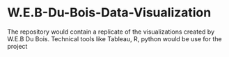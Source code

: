 # W.E.B-Du-Bois-Data-Visualization
The repository would contain a replicate of the visualizations created by W.E.B Du Bois. Technical tools like Tableau, R, python would be use for the project
